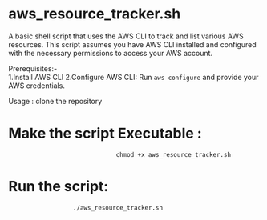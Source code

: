 # aws_resource_tracker.sh
A basic shell script that uses the AWS CLI to track and list various AWS resources. This script assumes you have AWS CLI installed and configured with the necessary permissions to access your AWS account.


  Prerequisites:-  
                  1.Install AWS CLI
                  2.Configure AWS CLI: Run `aws configure` and provide your AWS credentials.
               
   Usage :
           clone the repository

  # Make the script Executable :
                                  chmod +x aws_resource_tracker.sh

  # Run the script:
                      ./aws_resource_tracker.sh


                    

